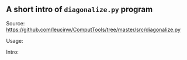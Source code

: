 ## A short intro of `diagonalize.py` program
Source: https://github.com/leucinw/ComputTools/tree/master/src/diagonalize.py

Usage:

Intro:

